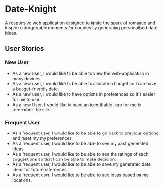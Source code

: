 # Date-Knight
 A responsive web application designed to ignite the spark of romance and inspire unforgettable moments for couples by generating personalised date ideas.

## User Stories

### New User
* As a new user, I would like to be able to view the web-application in many devices.
* As a new user, I would like to be able to allocate a budget so I can have a budget-friendly date.
* As a new user, I would like to have options in preferences so it's easier for me to use.
* As a new User, I would like to have an identifiable logo for me to remember the site.

### Frequent User
* As a frequent user, I would like to be able to go back to previous options and reset my my preferences.
* As a frequent user, I would like to be able to see my past generated ideas
* As a frequent user, I would like to be able to see the ratings of each suggestions so that I can be able to make decision.
* As a frequent user, I would like to be able to save my generated date ideas for future references.
* As a frequent user, I would like to be able to see ideas based on my locations.
